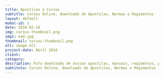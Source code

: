 ```yaml
---
title: Apostilas e Cursos
subtitle: Cursos Online, downloads de Apostilas, Normas e Regimentos
layout: default
modal-id: 1
date: 2016-02-18
img: cursos-thumbnail.png
img1: ead.jpg
thumbnail: cursos-thumbnail.png
alt: image-alt
project-date: Abril 2016
client:
category:
description: Fa?a downloads de nossas apostilas, manuais, regimentos, preces e etc..
subtitulo: Cursos Online, downloads de Apostilas, Normas e Regimentos
---
```

